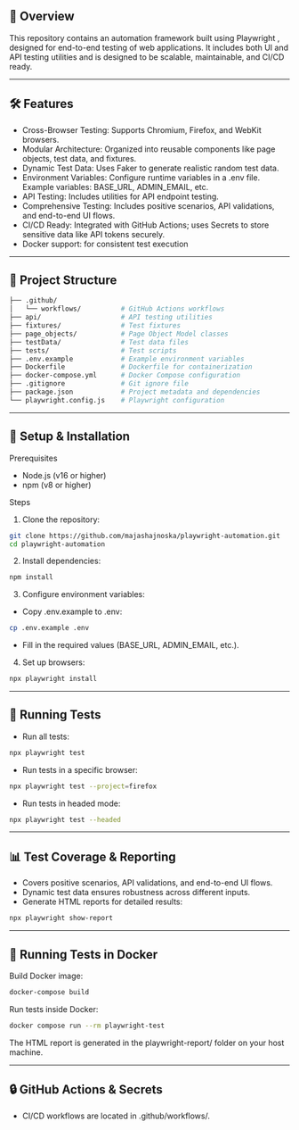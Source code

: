 ## 📌 Overview

This repository contains an automation framework built using Playwright
, designed for end-to-end testing of web applications. It includes both UI and API testing utilities and is designed to be scalable, maintainable, and CI/CD ready.

---

## 🛠️ Features

- Cross-Browser Testing: Supports Chromium, Firefox, and WebKit browsers.
- Modular Architecture: Organized into reusable components like page objects, test data, and fixtures.
- Dynamic Test Data: Uses Faker to generate realistic random test data.
- Environment Variables: Configure runtime variables in a .env file. Example variables: BASE_URL, ADMIN_EMAIL, etc.
- API Testing: Includes utilities for API endpoint testing.
- Comprehensive Testing: Includes positive scenarios, API validations, and end-to-end UI flows.
- CI/CD Ready: Integrated with GitHub Actions; uses Secrets to store sensitive data like API tokens securely.
- Docker support: for consistent test execution

---

## 📁 Project Structure

```bash
├── .github/
│   └── workflows/          # GitHub Actions workflows
├── api/                    # API testing utilities
├── fixtures/               # Test fixtures
├── page_objects/           # Page Object Model classes
├── testData/               # Test data files
├── tests/                  # Test scripts
├── .env.example            # Example environment variables
├── Dockerfile              # Dockerfile for containerization
├── docker-compose.yml      # Docker Compose configuration
├── .gitignore              # Git ignore file
├── package.json            # Project metadata and dependencies
└── playwright.config.js    # Playwright configuration
```

---

## 🚀 Setup & Installation

Prerequisites

- Node.js (v16 or higher)
- npm (v8 or higher)

Steps

1. Clone the repository:

```bash
git clone https://github.com/majashajnoska/playwright-automation.git
cd playwright-automation
```

2. Install dependencies:

```bash
npm install
```

3. Configure environment variables:

- Copy .env.example to .env:

```bash
cp .env.example .env
```

- Fill in the required values (BASE_URL, ADMIN_EMAIL, etc.).

4. Set up browsers:

```bash
npx playwright install
```

---

## 🧪 Running Tests

- Run all tests:

```bash
npx playwright test
```

- Run tests in a specific browser:

```bash
npx playwright test --project=firefox
```

- Run tests in headed mode:

```bash
npx playwright test --headed
```

---

## 📊 Test Coverage & Reporting

- Covers positive scenarios, API validations, and end-to-end UI flows.
- Dynamic test data ensures robustness across different inputs.
- Generate HTML reports for detailed results:

```bash
npx playwright show-report
```

---

## 🐳 Running Tests in Docker

Build Docker image:

```bash
docker-compose build
```

Run tests inside Docker:

```bash
docker compose run --rm playwright-test
```

The HTML report is generated in the playwright-report/ folder on your host machine.

---

## 🔒 GitHub Actions & Secrets

- CI/CD workflows are located in .github/workflows/.
